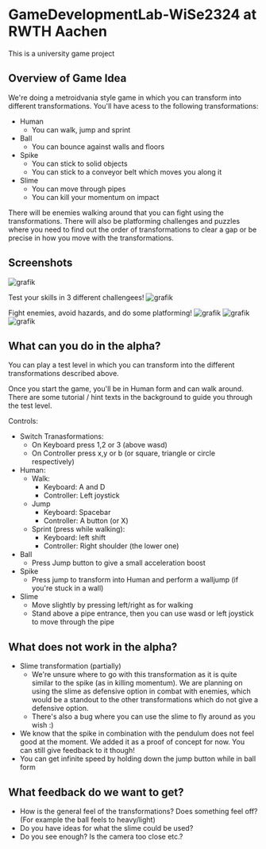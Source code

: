 # GameDevelopmentLab-WiSe2324 at RWTH Aachen
This is a university game project

## Overview of Game Idea

We're doing a metroidvania style game in which you can transform into different transformations.
You'll have acess to the following transformations:
- Human
    - You can walk, jump and sprint
- Ball
    - You can bounce against walls and floors
- Spike
    - You can stick to solid objects
    - You can stick to a conveyor belt which moves you along it
- Slime
    - You can move through pipes
    - You can kill your momentum on impact

There will be enemies walking around that you can fight using the transformations. There will also be platforming challenges and puzzles where you need to find out the order of transformations to clear a gap or be precise in how you move with the transformations.

## Screenshots

![grafik](https://github.com/user-attachments/assets/fe333492-34bb-4ace-86e8-9f395183fd2f)

Test your skills in 3 different challengees!
![grafik](https://github.com/user-attachments/assets/7493657d-73af-4fa0-9ea1-c3660547477f)

Fight enemies, avoid hazards, and do some platforming!
![grafik](https://github.com/user-attachments/assets/08cd1fe5-2c4b-43c1-90bc-2330b1df7c29)
![grafik](https://github.com/user-attachments/assets/e2499bb7-6c60-4cec-afc2-a521a44bc05b)
![grafik](https://github.com/user-attachments/assets/e039b796-9cfe-47bb-8e28-b4745e9c34cd)


## What can you do in the alpha?

You can play a test level in which you can transform into the different transformations described above.

Once you start the game, you'll be in Human form and can walk around. There are some tutorial / hint texts in the background to guide you through the test level.

Controls:
- Switch Tranasformations:
    - On Keyboard press 1,2 or 3 (above wasd)
    - On Controller press x,y or b (or square, triangle or circle respectively)
- Human:
    - Walk:
        - Keyboard: A and D
        - Controller: Left joystick
    - Jump
        - Keyboard: Spacebar
        - Controller: A button (or X)
    - Sprint (press while walking):
        - Keyboard: left shift
        - Controller: Right shoulder (the lower one)
- Ball
    - Press Jump button to give a small acceleration boost
- Spike
    - Press jump to transform into Human and perform a walljump (if you're stuck in a wall)
- Slime
    - Move slightly by pressing left/right as for walking
    - Stand above a pipe entrance, then you can use wasd or left joystick to move through the pipe

## What does **not** work in the alpha?

- Slime transformation (partially)
    - We're unsure where to go with this transformation as it is quite similar to the spike (as in killing momentum). We are planning on using the slime as defensive option in combat with enemies, which would be a standout to the other transformations which do not give a defensive option.
    - There's also a bug where you can use the slime to fly around as you wish :)
- We know that the spike in combination with the pendulum does not feel good at the moment. We added it as a proof of concept for now. You can still give feedback to it though!
- You can get infinite speed by holding down the jump button while in ball form

## What feedback do we want to get?
- How is the general feel of the transformations? Does something feel off? (For example the ball feels to heavy/light)
- Do you have ideas for what the slime could be used?
- Do you see enough? Is the camera too close etc.?
